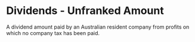 # Dividends - Unfranked Amount
A dividend amount  paid by an Australian resident company from profits on which no company tax has been paid.